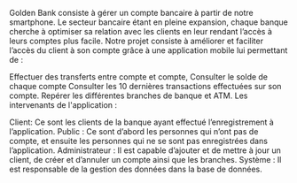 Golden Bank consiste à gérer un compte bancaire à partir de notre smartphone. Le secteur bancaire étant en pleine expansion, chaque banque cherche à optimiser sa relation avec les clients en leur rendant l’accès à leurs comptes plus facile. Notre projet consiste à améliorer et faciliter l’accès du client à son compte grâce à une application mobile lui permettant de :

Effectuer des transferts entre compte et compte,
Consulter le solde de chaque compte
Consulter les 10 dernières transactions effectuées sur son compte.
Repérer les différentes branches de banque et ATM.
Les intervenants de l'application :

Client: Ce sont les clients de la banque ayant effectué l’enregistrement à l’application.
Public : Ce sont d’abord les personnes qui n’ont pas de compte, et ensuite les personnes qui ne se sont pas enregistrées dans l’application.
Administrateur : Il est capable d’ajouter et de mettre à jour un client, de créer et d’annuler un compte ainsi que les branches.
Système : Il est responsable de la gestion des données dans la base de données.
